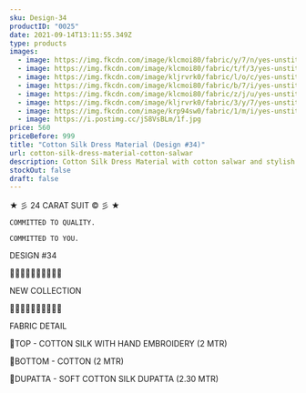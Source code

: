 ```yaml
---
sku: Design-34
productID: "0025"
date: 2021-09-14T13:11:55.349Z
type: products
images:
  - image: https://img.fkcdn.com/image/klcmoi80/fabric/y/7/n/yes-unstitched-design-34-sun-fashion-and-lifestyle-original-imagyhtfhvgcvhwp.jpeg
  - image: https://img.fkcdn.com/image/klcmoi80/fabric/t/f/3/yes-unstitched-design-34-sun-fashion-and-lifestyle-original-imagyhtfhaygmzqe.jpeg
  - image: https://img.fkcdn.com/image/kljrvrk0/fabric/l/o/c/yes-unstitched-design-34-sun-fashion-and-lifestyle-original-imagynnpgzhhcfp9.jpeg
  - image: https://img.fkcdn.com/image/klcmoi80/fabric/b/7/i/yes-unstitched-design-34-sun-fashion-and-lifestyle-original-imagyhtfbhptugjp.jpeg
  - image: https://img.fkcdn.com/image/klcmoi80/fabric/z/j/u/yes-unstitched-design-34-sun-fashion-and-lifestyle-original-imagyhtfxzafb3fx.jpeg
  - image: https://img.fkcdn.com/image/kljrvrk0/fabric/3/y/7/yes-unstitched-design-34-sun-fashion-and-lifestyle-original-imagynmtgfwzfuw3.jpeg
  - image: https://img.fkcdn.com/image/krp94sw0/fabric/1/m/i/yes-unstitched-design-34-sun-fashion-and-lifestyle-original-imag5fgugvqqswhz.jpeg
  - image: https://i.postimg.cc/jS8VsBLm/1f.jpg
price: 560
priceBefore: 999
title: "Cotton Silk Dress Material (Design #34)"
url: cotton-silk-dress-material-cotton-salwar
description: Cotton Silk Dress Material with cotton salwar and stylish banarasi dupatta
stockOut: false
draft: false
---
```

<!--StartFragment-->

★ 彡 24 CARAT SUIT © 彡 ★

`COMMITTED TO QUALITY.`

`COMMITTED TO YOU.`

DESIGN #34

💐💐💐💐💐💐💐💐💐💐

NEW COLLECTION

🌷🌷🌷🌷🌷🌷🌷🌷🌷🌷

FABRIC DETAIL

👚TOP - COTTON SILK WITH HAND EMBROIDERY (2 MTR)

👖BOTTOM - COTTON (2 MTR)

🧣DUPATTA - SOFT COTTON SILK DUPATTA (2.30 MTR)

<!--EndFragment-->